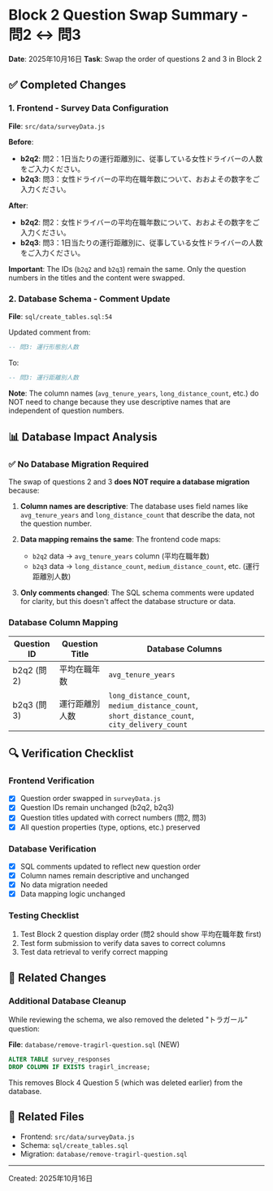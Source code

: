 # Block 2 Question Swap Summary - 問2 ↔ 問3

**Date**: 2025年10月16日
**Task**: Swap the order of questions 2 and 3 in Block 2

## ✅ Completed Changes

### 1. Frontend - Survey Data Configuration
**File**: `src/data/surveyData.js`

**Before**:
- **b2q2**: 問2：1日当たりの運行距離別に、従事している女性ドライバーの人数をご入力ください。
- **b2q3**: 問3：女性ドライバーの平均在職年数について、おおよその数字をご入力ください。

**After**:
- **b2q2**: 問2：女性ドライバーの平均在職年数について、おおよその数字をご入力ください。
- **b2q3**: 問3：1日当たりの運行距離別に、従事している女性ドライバーの人数をご入力ください。

**Important**: The IDs (`b2q2` and `b2q3`) remain the same. Only the question numbers in the titles and the content were swapped.

### 2. Database Schema - Comment Update
**File**: `sql/create_tables.sql:54`

Updated comment from:
```sql
-- 問3: 運行形態別人数
```

To:
```sql
-- 問3: 運行距離別人数
```

**Note**: The column names (`avg_tenure_years`, `long_distance_count`, etc.) do NOT need to change because they use descriptive names that are independent of question numbers.

## 📊 Database Impact Analysis

### ✅ No Database Migration Required

The swap of questions 2 and 3 **does NOT require a database migration** because:

1. **Column names are descriptive**: The database uses field names like `avg_tenure_years` and `long_distance_count` that describe the data, not the question number.

2. **Data mapping remains the same**: The frontend code maps:
   - `b2q2` data → `avg_tenure_years` column (平均在職年数)
   - `b2q3` data → `long_distance_count`, `medium_distance_count`, etc. (運行距離別人数)

3. **Only comments changed**: The SQL schema comments were updated for clarity, but this doesn't affect the database structure or data.

### Database Column Mapping

| Question ID | Question Title | Database Columns |
|------------|----------------|------------------|
| b2q2 (問2) | 平均在職年数 | `avg_tenure_years` |
| b2q3 (問3) | 運行距離別人数 | `long_distance_count`, `medium_distance_count`, `short_distance_count`, `city_delivery_count` |

## 🔍 Verification Checklist

### Frontend Verification
- [x] Question order swapped in `surveyData.js`
- [x] Question IDs remain unchanged (b2q2, b2q3)
- [x] Question titles updated with correct numbers (問2, 問3)
- [x] All question properties (type, options, etc.) preserved

### Database Verification
- [x] SQL comments updated to reflect new question order
- [x] Column names remain descriptive and unchanged
- [x] No data migration needed
- [x] Data mapping logic unchanged

### Testing Checklist
1. Test Block 2 question display order (問2 should show 平均在職年数 first)
2. Test form submission to verify data saves to correct columns
3. Test data retrieval to verify correct mapping

## 📝 Related Changes

### Additional Database Cleanup
While reviewing the schema, we also removed the deleted "トラガール" question:

**File**: `database/remove-tragirl-question.sql` (NEW)
```sql
ALTER TABLE survey_responses
DROP COLUMN IF EXISTS tragirl_increase;
```

This removes Block 4 Question 5 (which was deleted earlier) from the database.

## 🔗 Related Files

- Frontend: `src/data/surveyData.js`
- Schema: `sql/create_tables.sql`
- Migration: `database/remove-tragirl-question.sql`

---
Created: 2025年10月16日
